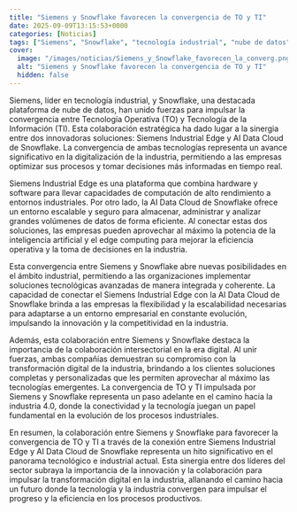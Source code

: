 ```yaml
---
title: "Siemens y Snowflake favorecen la convergencia de TO y TI"
date: 2025-09-09T13:15:53+0000
categories: [Noticias]
tags: ["Siemens", "Snowflake", "tecnología industrial", "nube de datos", "digitalización", "inteligencia artificial", "edge computing."]
cover:
  image: "/images/noticias/Siemens_y_Snowflake_favorecen_la_converg.png"
  alt: "Siemens y Snowflake favorecen la convergencia de TO y TI"
  hidden: false
---
```


Siemens, líder en tecnología industrial, y Snowflake, una destacada plataforma de nube de datos, han unido fuerzas para impulsar la convergencia entre Tecnología Operativa (TO) y Tecnología de la Información (TI). Esta colaboración estratégica ha dado lugar a la sinergia entre dos innovadoras soluciones: Siemens Industrial Edge y AI Data Cloud de Snowflake. La convergencia de ambas tecnologías representa un avance significativo en la digitalización de la industria, permitiendo a las empresas optimizar sus procesos y tomar decisiones más informadas en tiempo real.

Siemens Industrial Edge es una plataforma que combina hardware y software para llevar capacidades de computación de alto rendimiento a entornos industriales. Por otro lado, la AI Data Cloud de Snowflake ofrece un entorno escalable y seguro para almacenar, administrar y analizar grandes volúmenes de datos de forma eficiente. Al conectar estas dos soluciones, las empresas pueden aprovechar al máximo la potencia de la inteligencia artificial y el edge computing para mejorar la eficiencia operativa y la toma de decisiones en la industria.

Esta convergencia entre Siemens y Snowflake abre nuevas posibilidades en el ámbito industrial, permitiendo a las organizaciones implementar soluciones tecnológicas avanzadas de manera integrada y coherente. La capacidad de conectar el Siemens Industrial Edge con la AI Data Cloud de Snowflake brinda a las empresas la flexibilidad y la escalabilidad necesarias para adaptarse a un entorno empresarial en constante evolución, impulsando la innovación y la competitividad en la industria.

Además, esta colaboración entre Siemens y Snowflake destaca la importancia de la colaboración intersectorial en la era digital. Al unir fuerzas, ambas compañías demuestran su compromiso con la transformación digital de la industria, brindando a los clientes soluciones completas y personalizadas que les permiten aprovechar al máximo las tecnologías emergentes. La convergencia de TO y TI impulsada por Siemens y Snowflake representa un paso adelante en el camino hacia la industria 4.0, donde la conectividad y la tecnología juegan un papel fundamental en la evolución de los procesos industriales.

En resumen, la colaboración entre Siemens y Snowflake para favorecer la convergencia de TO y TI a través de la conexión entre Siemens Industrial Edge y AI Data Cloud de Snowflake representa un hito significativo en el panorama tecnológico e industrial actual. Esta sinergia entre dos líderes del sector subraya la importancia de la innovación y la colaboración para impulsar la transformación digital en la industria, allanando el camino hacia un futuro donde la tecnología y la industria convergen para impulsar el progreso y la eficiencia en los procesos productivos.
